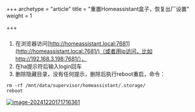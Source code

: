 +++
archetype = "article"
title = "重置Homeassistant盒子，恢复出厂设置"
weight = 1

+++

### 

1. 在浏览器访问[http://homeassistant.local:7681](http://homeassistant.local:7681/)（或者用ip访问，比如http://192.168.3.198:7681/），
2. 在ha提示符后输入login回车
3. 删除隐藏目录，没有任何提示，删除后执行reboot重启，命令：

```
rm -rf /mnt/data/supervisor/homeassistant/.storage/
reboot
```

[![image-20241220171716361](https://pic.456766.xyz/typora/image-20241220171716361.png)](https://www.ha-box.xyz/faq/index.html#R-image-6ead33258d066c62d1e8ce6c491f3276)







